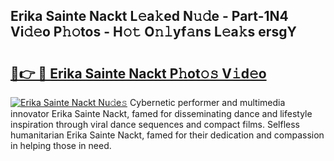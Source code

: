 ## Erika Sainte Nackt L𝚎a𝚔ed N𝚞𝚍e - Part-1N4 Vi𝚍𝚎o P𝚑𝚘tos - H𝚘𝚝 O𝚗𝚕yf𝚊ns L𝚎a𝚔s ersgY

# <h2><a href="http://kf0uff.oniu.top/?m=Erika+Sainte+Nackt">🔗👉 🔴 Erika Sainte Nackt P𝚑ot𝚘𝚜 V𝚒d𝚎o</a></h2>

[![Erika Sainte Nackt Nu𝚍e𝚜](https://i.imgur.com/0qMVB7G.gif)](http://kf0uff.oniu.top/?m=Erika+Sainte+Nackt)
Cybernetic performer and multimedia innovator Erika Sainte Nackt, famed for disseminating dance and lifestyle inspiration through viral dance sequences and compact films. Selfless humanitarian Erika Sainte Nackt, famed for their dedication and compassion in helping those in need.  
